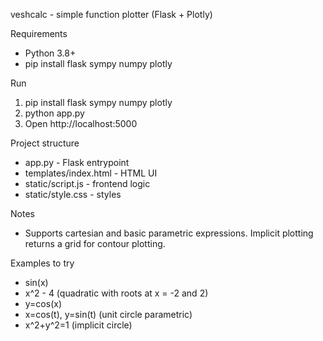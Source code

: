 veshcalc - simple function plotter (Flask + Plotly)

Requirements
- Python 3.8+
- pip install flask sympy numpy plotly

Run
1. pip install flask sympy numpy plotly
2. python app.py
3. Open http://localhost:5000

Project structure
- app.py - Flask entrypoint
- templates/index.html - HTML UI
- static/script.js - frontend logic
- static/style.css - styles

Notes
- Supports cartesian and basic parametric expressions. Implicit plotting returns a grid for contour plotting.

Examples to try
- sin(x)
- x^2 - 4  (quadratic with roots at x = -2 and 2)
- y=cos(x)
- x=cos(t), y=sin(t)  (unit circle parametric)
- x^2+y^2=1  (implicit circle)
